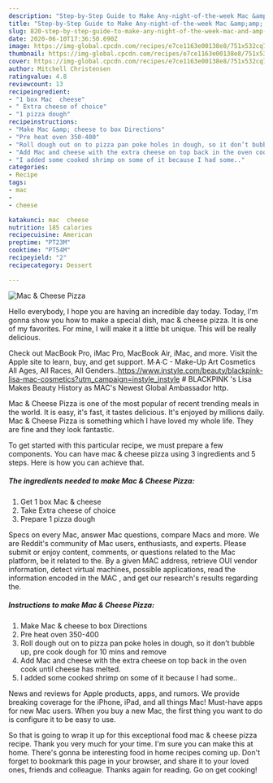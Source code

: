 ```yaml
---
description: "Step-by-Step Guide to Make Any-night-of-the-week Mac &amp;amp; Cheese Pizza"
title: "Step-by-Step Guide to Make Any-night-of-the-week Mac &amp;amp; Cheese Pizza"
slug: 820-step-by-step-guide-to-make-any-night-of-the-week-mac-and-amp-cheese-pizza
date: 2020-06-10T17:36:50.690Z
image: https://img-global.cpcdn.com/recipes/e7ce1163e00138e8/751x532cq70/mac-cheese-pizza-recipe-main-photo.jpg
thumbnail: https://img-global.cpcdn.com/recipes/e7ce1163e00138e8/751x532cq70/mac-cheese-pizza-recipe-main-photo.jpg
cover: https://img-global.cpcdn.com/recipes/e7ce1163e00138e8/751x532cq70/mac-cheese-pizza-recipe-main-photo.jpg
author: Mitchell Christensen
ratingvalue: 4.8
reviewcount: 13
recipeingredient:
- "1 box Mac  cheese"
- " Extra cheese of choice"
- "1 pizza dough"
recipeinstructions:
- "Make Mac &amp; cheese to box Directions"
- "Pre heat oven 350-400"
- "Roll dough out on to pizza pan poke holes in dough, so it don’t bubble up, pre cook dough for 10 mins and remove"
- "Add Mac and cheese with the extra cheese on top back in the oven cook until cheese has melted."
- "I added some cooked shrimp on some of it because I had some.."
categories:
- Recipe
tags:
- mac
- 
- cheese

katakunci: mac  cheese 
nutrition: 185 calories
recipecuisine: American
preptime: "PT23M"
cooktime: "PT54M"
recipeyield: "2"
recipecategory: Dessert

---
```



![Mac &amp; Cheese Pizza](https://img-global.cpcdn.com/recipes/e7ce1163e00138e8/751x532cq70/mac-cheese-pizza-recipe-main-photo.jpg)

Hello everybody, I hope you are having an incredible day today. Today, I'm gonna show you how to make a special dish, mac &amp; cheese pizza. It is one of my favorites. For mine, I will make it a little bit unique. This will be really delicious.

Check out MacBook Pro, iMac Pro, MacBook Air, iMac, and more. Visit the Apple site to learn, buy, and get support. M∙A∙C - Make-Up Art Cosmetics All Ages, All Races, All Genders..https://www.instyle.com/beauty/blackpink-lisa-mac-cosmetics?utm_campaign=instyle_instyle # BLACKPINK &#39;s Lisa Makes Beauty History as MAC&#39;s Newest Global Ambassador http.

Mac &amp; Cheese Pizza is one of the most popular of recent trending meals in the world. It is easy, it's fast, it tastes delicious. It's enjoyed by millions daily. Mac &amp; Cheese Pizza is something which I have loved my whole life. They are fine and they look fantastic.


To get started with this particular recipe, we must prepare a few components. You can have mac &amp; cheese pizza using 3 ingredients and 5 steps. Here is how you can achieve that.

<!--inarticleads1-->

##### The ingredients needed to make Mac &amp; Cheese Pizza:

1. Get 1 box Mac &amp; cheese
1. Take  Extra cheese of choice
1. Prepare 1 pizza dough


Specs on every Mac, answer Mac questions, compare Macs and more. We are Reddit&#39;s community of Mac users, enthusiasts, and experts. Please submit or enjoy content, comments, or questions related to the Mac platform, be it related to the. By a given MAC address, retrieve OUI vendor information, detect virtual machines, possible applications, read the information encoded in the MAC , and get our research&#39;s results regarding the. 

<!--inarticleads2-->

##### Instructions to make Mac &amp; Cheese Pizza:

1. Make Mac &amp; cheese to box Directions
1. Pre heat oven 350-400
1. Roll dough out on to pizza pan poke holes in dough, so it don’t bubble up, pre cook dough for 10 mins and remove
1. Add Mac and cheese with the extra cheese on top back in the oven cook until cheese has melted.
1. I added some cooked shrimp on some of it because I had some..


News and reviews for Apple products, apps, and rumors. We provide breaking coverage for the iPhone, iPad, and all things Mac! Must-have apps for new Mac users. When you buy a new Mac, the first thing you want to do is configure it to be easy to use. 

So that is going to wrap it up for this exceptional food mac &amp; cheese pizza recipe. Thank you very much for your time. I'm sure you can make this at home. There's gonna be interesting food in home recipes coming up. Don't forget to bookmark this page in your browser, and share it to your loved ones, friends and colleague. Thanks again for reading. Go on get cooking!
